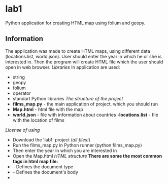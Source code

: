# lab1
Python application for creating HTML map using folium and geopy.
## Information
The application was made to create HTML maps, using different data (locations.list, world.json). User should enter the year in which he or she is interested in. Then the program will create HTML file which the user should open in web browser.
_Libraries_
In application are used:
  - string
  - geopy
  - folium
  - operator
  - standart Python libraries
_The structure of the project_
  - __films_map.py__ - the main application of project, which you should run
  - __Map.html__ - html file with the map
  - __world.json__ - file with information about countries
  -__locations.list__ - file with the location of films

_License of using_
  - Download the 'lab1' project (_all files!_)
  - Run the films_map.py in Python runner (python films_map.py)
  - Then enter the year in which you are interested in
  - Open the Map.html
_HTML structure_
  __There are some the most common tags in html map file:__
  - <!DOCTYPE html> - Defines the document type
  - <body> - Defines the document's body
  - <script> - 	Defines a client-side script
  - <style> - Defines style information for a document
  - <div> - Defines a section in a document
  - <head> - Defines information about the document
_Summary_
  The map is generated with 3 layers of information with markers and 3 layers of different background tiles. The first layer shows the countries in which in this year movies were made. The second layer shows the most popular cities in which in this year movies were made. The third layer shows the population of all counties.
  _Interesting information_
  Some countries have never made a movies
  The most popular city in making films in New York:)
  The most popular countries in making films are:
    - India
    - Nigeria
    - USA
    - China
    - Japan
  USA is a leader in cinematography with approximately 351984 filmed of all time.
